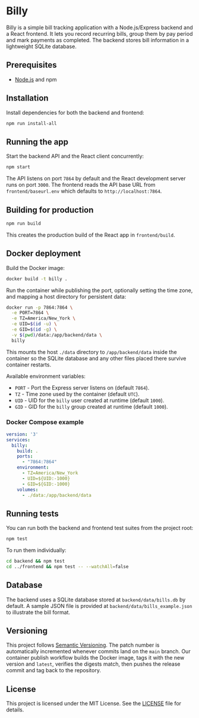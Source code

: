 # Billy

Billy is a simple bill tracking application with a Node.js/Express backend and a React frontend. It lets you record recurring bills, group them by pay period and mark payments as completed. The backend stores bill information in a lightweight SQLite database.

## Prerequisites

- [Node.js](https://nodejs.org/) and npm

## Installation

Install dependencies for both the backend and frontend:

```bash
npm run install-all
```

## Running the app

Start the backend API and the React client concurrently:

```bash
npm start
```

The API listens on port `7864` by default and the React development server runs on port `3000`. The frontend reads the API base URL from `frontend/baseurl.env` which defaults to `http://localhost:7864`.

## Building for production

```bash
npm run build
```

This creates the production build of the React app in `frontend/build`.

## Docker deployment

Build the Docker image:

```bash
docker build -t billy .
```

Run the container while publishing the port, optionally setting the time zone,
and mapping a host directory for persistent data:

```bash
docker run -p 7864:7864 \
  -e PORT=7864 \
  -e TZ=America/New_York \
  -e UID=$(id -u) \
  -e GID=$(id -g) \
  -v $(pwd)/data:/app/backend/data \
  billy
```

This mounts the host `./data` directory to `/app/backend/data` inside the
container so the SQLite database and any other files placed there survive
container restarts.

Available environment variables:

- `PORT` - Port the Express server listens on (default `7864`).
- `TZ` - Time zone used by the container (default `UTC`).
- `UID` - UID for the `billy` user created at runtime (default `1000`).
- `GID` - GID for the `billy` group created at runtime (default `1000`).

### Docker Compose example

```yaml
version: '3'
services:
  billy:
    build: .
    ports:
      - "7864:7864"
    environment:
      - TZ=America/New_York
      - UID=${UID:-1000}
      - GID=${GID:-1000}
    volumes:
      - ./data:/app/backend/data
```

## Running tests

You can run both the backend and frontend test suites from the project root:

```bash
npm test
```

To run them individually:

```bash
cd backend && npm test
cd ../frontend && npm test -- --watchAll=false
```

## Database

The backend uses a SQLite database stored at `backend/data/bills.db` by default. A sample JSON file is provided at `backend/data/bills_example.json` to illustrate the bill format.

## Versioning

This project follows [Semantic Versioning](https://semver.org/). The patch number
is automatically incremented whenever commits land on the `main` branch. Our
container publish workflow builds the Docker image, tags it with the new version
and `latest`, verifies the digests match, then pushes the release commit and tag
back to the repository.

## License

This project is licensed under the MIT License. See the [LICENSE](LICENSE) file
for details.

